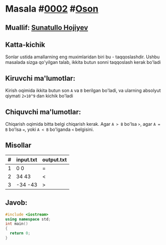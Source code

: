 <h1>Masala #<a href="https://robocontest.uz/tasks/0002">0002</a> #<a href="https://robocontest.uz/tasks?category=1">Oson</a></h1>
<h2> Muallif: <a href="https://robocontest.uz/profile/sunnat">Sunatullo Hojiyev</a></h2>
<h2>Katta-kichik</h2>
<p>
	Sonlar ustida amallarning eng muximlaridan biri bu - taqqoslashdir. Ushbu masalada sizga qo'yilgan talab, ikkita butun sonni taqqoslash kerak bo'ladi
</p>
<h2>Kiruvchi ma'lumotlar:</h2>
<p>
	Kirish oqimida ikkita butun son <code>A</code> va <code>B</code> berilgan bo'ladi, va ularning absolyut qiymati <code>2×10^9</code> dan kichik bo'ladi
</p>
<h2>Chiquvchi ma'lumotlar:</h2>
<p>
	Chiqarish oqimida bitta belgi chiqarish kerak. Agar <code>A &gt; B</code> bo'lsa <code>&gt;</code>, agar <code>A = B</code> bo'lsa <code>=</code>, yoki <code>A &lt; B</code> bo'lganda <code>&lt;</code> belgisini.	
</p>
<h2>Misollar</h2>
<table>
  <thead>
  	<tr>
		<th>#</th>
	    <th>input.txt</th>
	    <th>output.txt</th>
  	</tr>
  </thead>
  <tbody>
  	<tr>
		<td>1</td>
	    <td>0 0</td>
	    <td>=</td>
	</tr>
	  <tr>
	    <td>2</td>
	    <td>34 43</td>
	    <td><</td>
	</tr>
	<tr>
	    <td>3</td>
	    <td>-34 -43</td>
	    <td>></td>
	</tr>
  </tbody>
</table>
<h2>Javob:</h2

######
```cpp
#include <iostream>
using namespace std;
int main()
{
  return 0;
}
```
